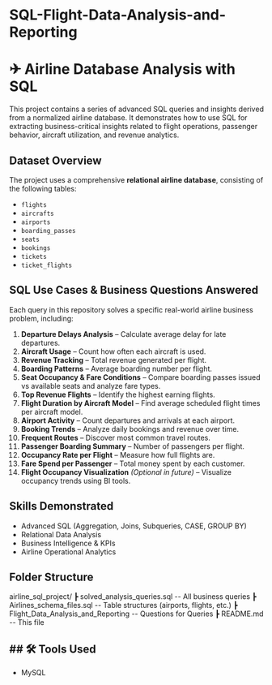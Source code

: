 # SQL-Flight-Data-Analysis-and-Reporting

# ✈ Airline Database Analysis with SQL

This project contains a series of advanced SQL queries and insights derived from a normalized airline database. It demonstrates how to use SQL for extracting business-critical insights related to flight operations, passenger behavior, aircraft utilization, and revenue analytics.

## Dataset Overview

The project uses a comprehensive **relational airline database**, consisting of the following tables:
- `flights`
- `aircrafts`
- `airports`
- `boarding_passes`
- `seats`
- `bookings`
- `tickets`
- `ticket_flights`

## SQL Use Cases & Business Questions Answered

Each query in this repository solves a specific real-world airline business problem, including:

1. **Departure Delays Analysis** – Calculate average delay for late departures.
2. **Aircraft Usage** – Count how often each aircraft is used.
3. **Revenue Tracking** – Total revenue generated per flight.
4. **Boarding Patterns** – Average boarding number per flight.
5. **Seat Occupancy & Fare Conditions** – Compare boarding passes issued vs available seats and analyze fare types.
6. **Top Revenue Flights** – Identify the highest earning flights.
7. **Flight Duration by Aircraft Model** – Find average scheduled flight times per aircraft model.
8. **Airport Activity** – Count departures and arrivals at each airport.
9. **Booking Trends** – Analyze daily bookings and revenue over time.
10. **Frequent Routes** – Discover most common travel routes.
11. **Passenger Boarding Summary** – Number of passengers per flight.
12. **Occupancy Rate per Flight** – Measure how full flights are.
13. **Fare Spend per Passenger** – Total money spent by each customer.
14. **Flight Occupancy Visualization** *(Optional in future)* – Visualize occupancy trends using BI tools.

## Skills Demonstrated

- Advanced SQL (Aggregation, Joins, Subqueries, CASE, GROUP BY)
- Relational Data Analysis
- Business Intelligence & KPIs
- Airline Operational Analytics

## Folder Structure

airline_sql_project/
 ┣ solved_analysis_queries.sql                -- All business queries
 ┣ Airlines_schema_files.sql           -- Table structures (airports, flights, etc.)
 ┣ Flight_Data_Analysis_and_Reporting     -- Questions for Queries
 ┣ README.md                  -- This file

## ## 🛠 Tools Used

- MySQL
